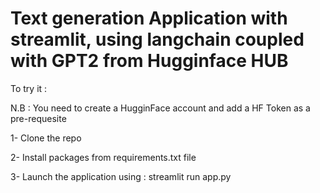 # Text generation Application with streamlit, using langchain coupled with GPT2 from Hugginface HUB

To try it : 

N.B : You need to create a HugginFace account and add a HF Token as a pre-requesite


1- Clone the repo 


2- Install packages from requirements.txt file 



3- Launch the application using : streamlit run app.py
